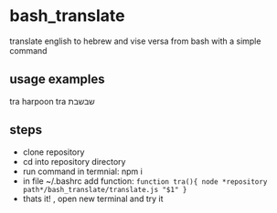 # bash_translate
translate english to hebrew and vise versa from bash with a simple command  

## usage examples
tra harpoon
tra שבשבת

## steps
- clone repository
- cd into repository directory
- run command in termnial: npm i
- in file ~/.bashrc add function:
`
function tra(){
	node *repository path*/bash_translate/translate.js "$1"
}
`
- thats it! , open new terminal and try it
